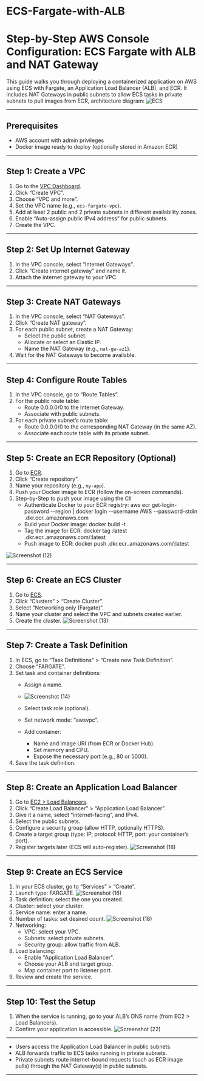 # ECS-Fargate-with-ALB
# Step-by-Step AWS Console Configuration: ECS Fargate with ALB and NAT Gateway

This guide walks you through deploying a containerized application on AWS using ECS with Fargate, an Application Load Balancer (ALB), and ECR. It includes NAT Gateways in public subnets to allow ECS tasks in private subnets to pull images from ECR,  architecture diagram:
![ECS](https://github.com/user-attachments/assets/ec531af5-6bcc-4b32-a0cb-1eb76e3c28b3)




---

## Prerequisites

- AWS account with admin privileges
- Docker image ready to deploy (optionally stored in Amazon ECR)

---

## Step 1: Create a VPC

1. Go to the [VPC Dashboard](https://console.aws.amazon.com/vpc/).
2. Click “Create VPC”.
3. Choose “VPC and more”.
4. Set the VPC name (e.g., `ecs-fargate-vpc`).
5. Add at least 2 public and 2 private subnets in different availability zones.
6. Enable “Auto-assign public IPv4 address” for public subnets.
7. Create the VPC.

---

## Step 2: Set Up Internet Gateway

1. In the VPC console, select “Internet Gateways”.
2. Click “Create internet gateway” and name it.
3. Attach the internet gateway to your VPC.

---

## Step 3: Create NAT Gateways

1. In the VPC console, select “NAT Gateways”.
2. Click “Create NAT gateway”.
3. For each public subnet, create a NAT Gateway:
    - Select the public subnet.
    - Allocate or select an Elastic IP.
    - Name the NAT Gateway (e.g., `nat-gw-az1`).
4. Wait for the NAT Gateways to become available.

---

## Step 4: Configure Route Tables

1. In the VPC console, go to “Route Tables”.
2. For the public route table:
    - Route 0.0.0.0/0 to the Internet Gateway.
    - Associate with public subnets.
3. For each private subnet’s route table:
    - Route 0.0.0.0/0 to the corresponding NAT Gateway (in the same AZ).
    - Associate each route table with its private subnet.

---

## Step 5: Create an ECR Repository (Optional)

1. Go to [ECR](https://console.aws.amazon.com/ecr/).
2. Click “Create repository”.
3. Name your repository (e.g., `my-app`).
4. Push your Docker image to ECR (follow the on-screen commands).
5. Step-by-Step to push your image using the ClI
   - Authenticate Docker to your ECR registry:
     aws ecr get-login-password --region <your-region> | docker login --username AWS --password-stdin <your-account-id>.dkr.ecr.<your-region>.amazonaws.com
   - Build your Docker image:
     docker build -t <your-repo-name> .
   - Tag the image for ECR:
     docker tag <your-repo-name>:latest <your-account-id>.dkr.ecr.<your-region>.amazonaws.com/<your-repo-name>:latest
   - Push image to ECR:
     docker push <your-account-id>.dkr.ecr.<your-region>.amazonaws.com/<your-repo-name>:latest

   
![Screenshot (12)](https://github.com/user-attachments/assets/f40fb2a1-cab3-485f-a4e4-5bc8bb4d3f7b)


---

## Step 6: Create an ECS Cluster

1. Go to [ECS](https://console.aws.amazon.com/ecs/).
2. Click “Clusters” > “Create Cluster”.
3. Select “Networking only (Fargate)”.
4. Name your cluster and select the VPC and subnets created earlier.
5. Create the cluster.
![Screenshot (13)](https://github.com/user-attachments/assets/33bc1fb5-4391-42bc-a6de-97506c29e520)



---

## Step 7: Create a Task Definition

1. In ECS, go to “Task Definitions” > “Create new Task Definition”.
2. Choose “FARGATE”.
3. Set task and container definitions:
    - Assign a name.
    - ![Screenshot (14)](https://github.com/user-attachments/assets/64d97069-2ccc-4cc7-943d-7a1b9546c62e)

    - Select task role (optional).
    - Set network mode: “awsvpc”.
    - Add container:
        - Name and image URI (from ECR or Docker Hub).
        - Set memory and CPU.
        - Expose the necessary port (e.g., 80 or 5000).
4. Save the task definition.


---

## Step 8: Create an Application Load Balancer

1. Go to [EC2 > Load Balancers](https://console.aws.amazon.com/ec2/v2/home#LoadBalancers).
2. Click “Create Load Balancer” > “Application Load Balancer”.
3. Give it a name, select “internet-facing”, and IPv4.
4. Select the public subnets.
5. Configure a security group (allow HTTP, optionally HTTPS).
 6. Create a target group (type: IP, protocol: HTTP, port: your container’s port).
7. Register targets later (ECS will auto-register).
  ![Screenshot (18)](https://github.com/user-attachments/assets/77530120-c2d4-4286-842e-3c0a696f14db)
---

## Step 9: Create an ECS Service

1. In your ECS cluster, go to “Services” > “Create”.
2. Launch type: FARGATE.
![Screenshot (16)](https://github.com/user-attachments/assets/600c315f-09cc-47c7-8f0d-bb96c71bee51)
3. Task definition: select the one you created.
4. Cluster: select your cluster.
5. Service name: enter a name.
6. Number of tasks: set desired count.
    ![Screenshot (18)](https://github.com/user-attachments/assets/77530120-c2d4-4286-842e-3c0a696f14db)
7. Networking:
    - VPC: select your VPC.
    - Subnets: select private subnets.
    - Security group: allow traffic from ALB.
8. Load balancing:
    - Enable "Application Load Balancer".
    - Choose your ALB and target group.
    - Map container port to listener port.
9. Review and create the service.

---

## Step 10: Test the Setup

1. When the service is running, go to your ALB’s DNS name (from EC2 > Load Balancers).
2. Confirm your application is accessible.
![Screenshot (22)](https://github.com/user-attachments/assets/8bc4518e-66ca-42dc-9fad-aa3b6868d889)
   

---


- Users access the Application Load Balancer in public subnets.
- ALB forwards traffic to ECS tasks running in private subnets.
- Private subnets route internet-bound requests (such as ECR image pulls) through the NAT Gateway(s) in public subnets.

---


